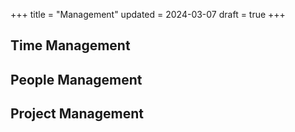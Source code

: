 +++
title = "Management"
updated = 2024-03-07
draft = true
+++

## Time Management

## People Management

## Project Management
